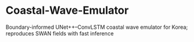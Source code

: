 # Coastal-Wave-Emulator
Boundary-informed UNet++–ConvLSTM coastal wave emulator for Korea; reproduces SWAN fields with fast inference
